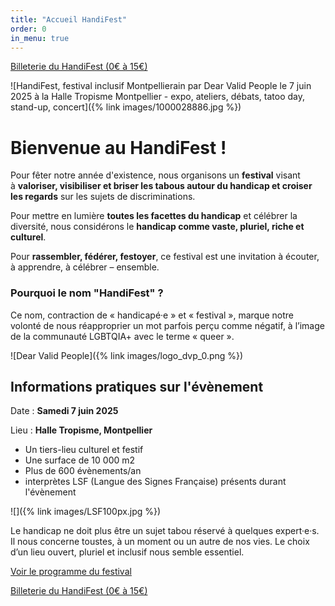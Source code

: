 ```yaml
---
title: "Accueil HandiFest"
order: 0
in_menu: true
---
```

<a href="https://www.helloasso.com/associations/dear-valid-people/evenements/handifest" class="bouton">Billeterie du HandiFest (0€ à 15€)</a> 

![HandiFest, festival inclusif Montpellierain par Dear Valid People le 7 juin 2025 à la Halle Tropisme Montpellier - expo, ateliers, débats, tatoo day, stand-up, concert]({% link images/1000028886.jpg %})

# Bienvenue au HandiFest !

Pour fêter notre année d'existence, nous organisons un **festival** visant à **valoriser, visibiliser et briser les tabous autour du handicap et croiser les regards** sur les sujets de discriminations.

Pour mettre en lumière **toutes les facettes du handicap** et célébrer la diversité, nous considérons le **handicap comme vaste, pluriel, riche et culturel**.

Pour **rassembler, fédérer, festoyer**, ce festival est une invitation à écouter, à apprendre, à célébrer – ensemble. 


### Pourquoi le nom "HandiFest" ?

Ce nom, contraction de « handicapé·e » et « festival », marque notre volonté de nous réapproprier un mot parfois perçu comme négatif, à l’image de la communauté LGBTQIA+ avec le terme « queer ». 

![Dear Valid People]({% link images/logo_dvp_0.png %}) 

## Informations pratiques sur l'évènement

Date : **Samedi 7 juin 2025**

Lieu : **Halle Tropisme, Montpellier**

- Un tiers-lieu culturel et festif
- Une surface de 10 000 m2
- Plus de 600 évènements/an 
- interprètes LSF (Langue des Signes Française) présents durant l'évènement

![]({% link images/LSF100px.jpg %})

Le handicap ne doit plus être un sujet tabou réservé à quelques expert·e·s. 
Il nous concerne toustes, à un moment ou un autre de nos vies.
Le choix d’un lieu ouvert, pluriel et inclusif nous semble essentiel. 


[Voir le programme du festival](https://handifest-montpellier.fr/programme.html) 

<a href="https://www.helloasso.com/associations/dear-valid-people/evenements/handifest" class="bouton">Billeterie du HandiFest (0€ à 15€)</a> 